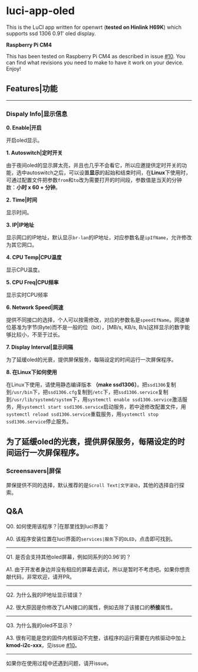 # luci-app-oled

This is the LuCI app written for openwrt (**tested on Hinlink H69K**) which supports ssd 1306 0.91' oled display.

**Raspberry Pi CM4**

This has been tested on Raspberry Pi CM4 as described in issue [#10](https://github.com/NateLol/luci-app-oled/issues/10#issuecomment-922245476).
You can find what revisions you need to make to have it work on your device.
Enjoy!

## Features|功能
---
### Dispaly Info|显示信息

**0. Enable|开启**

开启oled显示。

**1. Autoswitch|定时开关**

由于夜间oled的显示屏太亮，并且也几乎不会看它，所以应邀提供定时开关的功能，选中autoswitch之后，可以设置**显示**的起始和结束时间，在**Linux**下使用时，可通过配置文件把参数`from`和`to`改为需要打开的时间段，参数值是当天的分钟数：**小时 x 60 + 分钟**。

**2. Time|时间**

显示时间。

**3. IP|IP地址**

显示网口的IP地址，默认显示`br-lan`的IP地址，对应参数名是`ipIfName`，允许修改为其它网口。

**4. CPU Temp|CPU温度**

显示CPU温度。

**5. CPU Freq|CPU频率**

显示实时CPU频率

**6. Network Speed|网速**

提供不同接口的选择，个人可以按需修改，对应的参数名是`speedIfName`。网速单位基准为字节(Byte)而不是一般的位（bit），[MB/s, KB/s, B/s]这样显示的数字能够比较小，不至于过长。

**7. Display Interval|显示间隔**

为了延缓oled的光衰，提供屏保服务，每隔设定的时间运行一次屏保程序。

**8. 在Linux下如何使用**

在Linux下使用，请使用静态编译版本 **（make ssd1306）**。把`ssd1306`复制到`/usr/bin`下，把`ssd1306.cfg`复制到`/etc`下，把`ssd1306.service`复制到`/usr/lib/systemd/system`下，用`systemctl enable ssd1306.service`激活服务，用`systemctl start ssd1306.service`启动服务，若中途修改配置文件，用`systemctl reload ssd1306.service`重载服务，用`systemctl stop ssd1306.service`停止服务。

为了延缓oled的光衰，提供屏保服务，每隔设定的时间运行一次屏保程序。
---
### Screensavers|屏保

屏保提供不同的选择，默认推荐的是`Scroll Text|文字滚动`，其他的选择自行探索。

## Q&A

Q0. 如何使用该程序？|在那里找到luci界面？

A0. 该程序安装位置在luci界面的`services|服务`下的`OLED`，点击即可找到。

---

Q1. 是否会支持其他oled屏幕，例如同系列的0.96'的？

A1. 由于开发者身边并没有相应的屏幕去调试，所以是暂时不考虑吧。如果你想贡献代码，非常欢迎，请开PR。

---


Q2. 为什么我的IP地址显示错误？

A2. 很大原因是你修改了LAN接口的属性，例如去除了该接口的**桥接**属性。

---


Q3. 为什么我的oled不显示？

A3. 很有可能是您的固件内核驱动不完整，该程序的运行需要在内核驱动中加上**kmod-i2c-xxx**，见issue [#10](https://github.com/NateLol/luci-app-oled/issues/10)。

---

如果你在使用过程中还遇到问题，请开issue。
